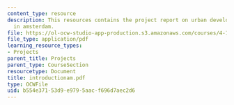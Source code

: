 ```yaml
---
content_type: resource
description: This resources contains the project report on urban development and analysis
  in amsterdam.
file: https://ol-ocw-studio-app-production.s3.amazonaws.com/courses/4-175-case-studies-in-city-form-fall-2005/b554e37153d9e9795aacf696d7aec2d6_introductionam.pdf
file_type: application/pdf
learning_resource_types:
- Projects
parent_title: Projects
parent_type: CourseSection
resourcetype: Document
title: introductionam.pdf
type: OCWFile
uid: b554e371-53d9-e979-5aac-f696d7aec2d6
---
```

